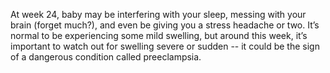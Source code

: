 At week 24, baby may be interfering with your sleep, messing with your brain (forget much?), and even be giving you a stress headache or two. It’s normal to be experiencing some mild swelling, but around this week, it’s important to watch out for swelling severe or sudden -- it could be the sign of a dangerous condition called preeclampsia.